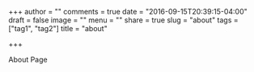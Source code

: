 +++
author = ""
comments = true
date = "2016-09-15T20:39:15-04:00"
draft = false
image = ""
menu = ""
share = true
slug = "about"
tags = ["tag1", "tag2"]
title = "about"

+++

About Page

